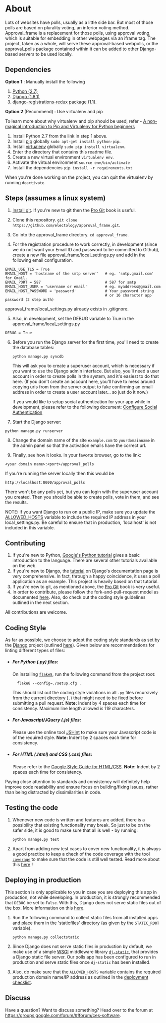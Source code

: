 About
=====
Lots of websites have polls, usually as a little side bar.
But most of those polls are based on plurality voting, an inferior voting method.
Approval\_frame is a replacement for those polls, using approval voting,
which is suitable for embedding in other webpages via an iframe tag.
The project, taken as a whole, will serve these approval-based webpolls, or the approval\_polls package contained within it can be added to other Django-based servers to be used locally.

Dependencies
------------
**Option 1** : Manually install the following

1. [Python (2.7)](https://www.python.org/download/) 
2. [Django (1.8.1)](https://docs.djangoproject.com/en/1.8/topics/install/)
3. [django-registrations-redux package (1.1)](https://django-registration-redux.readthedocs.org/en/latest/quickstart.html).

**Option 2** (Recommend) : Use virtualenv and pip

To learn more about why virtualenv and pip should be used, refer - [A non-magical introduction to Pip and Virtualenv for Python beginners](http://www.dabapps.com/blog/introduction-to-pip-and-virtualenv-python/)

1. Install Python 2.7 from the link in step 1 above.
2. Install [pip](https://pip.pypa.io/en/latest/installing.html) globally `sudo apt-get install python-pip`.
3. Install [virtualenv](https://virtualenv.pypa.io/en/latest/) globally `sudo pip install virtualenv`.
4. Enter the directory that contains this readme file.
5. Create a new virtual environment `virtualenv env`.
6. Activate the virtual environment `source env/bin/activate`
7. Install the dependencies `pip install -r requirements.txt`

When you're done working on the project, you can quit the virtualenv by running `deactivate`.

Steps (assumes a linux system)
------------------------------

1. [Install git](http://git-scm.com/book/en/v2/Getting-Started-Installing-Git). If you're new to git then the [Pro Git](http://git-scm.com/book/en/v2) book is useful.

2. Clone this repository. `git clone https://github.com/electology/approval_frame.git`.

3. Go into the approval\_frame directory. `cd approval_frame`.

4. For the registration procedure to work correctly, in development (since we do not want your Email ID and password to be committed to Github), create a new file approval\_frame/local\_settings.py and add in the following email configuration.
  ```
  EMAIL_USE_TLS = True
  EMAIL_HOST = 'hostname of the smtp server'   # eg. 'smtp.gmail.com' for Gmail.
  EMAIL_PORT = 587                             # 587 for smtp
  EMAIL_HOST_USER = 'username or email'        # eg. myaddress@gmail.com 
  EMAIL_HOST_PASSWORD = 'password'             # Your password string
                                               # or 16 character app password (2 step auth)
  ```
  approval\_frame/local\_settings.py already exists in .gitignore.

5. Also, in development, set the DEBUG variable to True in the approval\_frame/local\_settings.py
  ```
  DEBUG = True
  ```

6. Before you run the Django server for the first time, you'll need to create the database tables:

   `python manage.py syncdb`

   This will ask you to create a superuser account, which is necessary if you want to use the Django admin interface.
   But also, you'll need a user account in order to create polls in the system, and it's easiest to do that here.
   (If you don't create an account here, you'll have to mess around copying urls from from the server output to fake confirming an email address in order to create a user account later... so just do it now.)
   
   If you would like to setup social authentication for your app while in development, please refer to the following document: [Configure Social Authentication](/docs/Social_Auth_Configure.md)

7. Start the Django server:

  `python manage.py runserver`

8. Change the domain name of the site `example.com` to `yourdomainname` in the admin panel so that the activation emails have the correct url. 

9. Finally, see how it looks. In your favorte browser, go to the link:

  `<your domain name>:<port>/approval_polls`

  If you're running the server locally then this would be 

  `http://localhost:8000/approval_polls`

  There won't be any polls yet, but you can login with the superuser account you created.
  Then you should be able to create polls, vote in them, and see the results.

  NOTE: If you want Django to run on a public IP, make sure you update the [ALLOWED_HOSTS](https://docs.djangoproject.com/en/1.8/ref/settings/#allowed-hosts) variable to include the required IP address in your local_settings.py. Be careful to ensure that in production, 'localhost' is not included in this variable.

Contributing
------------
1. If you're new to Python, [Google's Python tutorial](https://developers.google.com/edu/python/) gives a basic introduction to the language.
   There are several other tutorials available on the web.
2. If you're new to Django, the [tutorial](https://docs.djangoproject.com/en/1.8/intro/tutorial01/) on Django's documentation page is very comprehensive.
   In fact, through a happy coincidence, it uses a poll application as an example.
   This project is heavily based on that tutorial.
3. If you're new to git, as mentioned above, the [Pro Git](http://git-scm.com/book/en/v2) book is very useful. 
4. In order to contribute, please follow the fork-and-pull-request model as documented [here](https://help.github.com/articles/fork-a-repo/). Also, do check out the coding style guidelines outlined in the next section.

All contributions are welcome.  

Coding Style
------------
As far as possible, we choose to adopt the coding style standards as set by the [Django](https://github.com/django/django) project (outlined [here](https://docs.djangoproject.com/en/1.8/internals/contributing/writing-code/coding-style/)). Given below are recommendations for linting different types of files:
* ##### For Python (.py) files:
     
    On installing [`flake8`](https://flake8.readthedocs.org/en/latest/), run the following command from the project root:

        flake8 --config=./setup.cfg .
    This should list out the coding style violations in all `.py` files recursively from the current directory (`.`) that might need to be fixed before submitting a pull request. **Note:** Indent by 4 spaces each time for consistency. Maximum line length allowed is 119 characters.
    
* ##### For Javascript/JQuery (.js) files:
  
    Please use the online tool [JSHint](http://jshint.com/) to make sure your Javascript code is of the required style. **Note:** Indent by 2 spaces each time for consistency.

* ##### For HTML (.html) and CSS (.css) files:

    Please refer to the [Google Style Guide for HTML/CSS](https://google.github.io/styleguide/htmlcssguide.xml). **Note:** Indent by 2 spaces each time for consistency.

Paying close attention to standards and consistency will definitely help improve code readability and ensure focus on building/fixing issues, rather than being distracted by dissimilarities in code.

Testing the code
----------------
1. Whenever new code is written and features are added, there is a possibility that existing functionality may break. So just to be on the safer side, it is good to make sure that all is well - by running:

      `python manage.py test`
  
2. Apart from adding new test cases to cover new functionality, it is always a good practice to keep a check of the code coverage with the tool [`coverage`](https://pypi.python.org/pypi/coverage) to make sure that the code is still well tested. Read more about this [here](https://docs.djangoproject.com/en/1.8/topics/testing/advanced/#integration-with-coverage-py) !

Deploying in production
-----------------------
This section is only applicable to you in case you are deploying this app in production, not while developing. In production, it is strongly recommended that `DEBUG` be set to `False`. With this, Django does not serve static files out of the box. More information on this [here](https://docs.djangoproject.com/en/1.8/howto/static-files/#admonition-serving-the-files).

1. Run the following command to collect static files from all installed apps and place them in the 'staticfiles' directory (as given by the `STATIC_ROOT` variable).

    `python manage.py collectstatic`

2. Since Django does not serve static files in production by default, we make use of a simple [WSGI](https://en.wikipedia.org/wiki/Web_Server_Gateway_Interface) middleware library [`dj-static`](https://pypi.python.org/pypi/dj-static), that provides a Django static file server. Our polls app has been configured to run in production and serve static files once `dj-static` has been installed. 

3. Also, do make sure that the `ALLOWED_HOSTS` variable contains the required production domain name/IP address as outlined in the [deployment checklist](https://docs.djangoproject.com/en/1.8/howto/deployment/checklist/#allowed-hosts).

Discuss
-------
Have a question? Want to discuss something? Head over to the forum at https://groups.google.com/forum/#!forum/ces-software.
